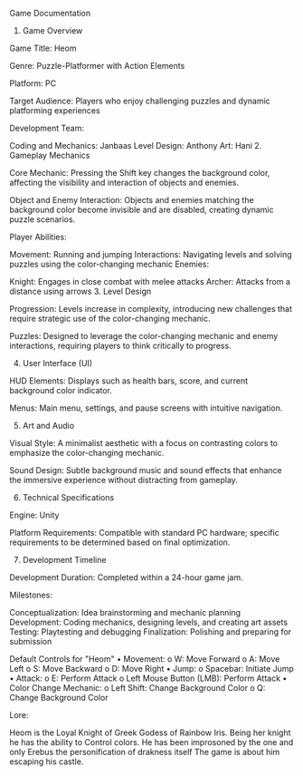 Game Documentation
1. Game Overview

Game Title: Heom

Genre: Puzzle-Platformer with Action Elements

Platform: PC

Target Audience: Players who enjoy challenging puzzles and dynamic platforming experiences

Development Team:

Coding and Mechanics: Janbaas
Level Design: Anthony
Art: Hani
2. Gameplay Mechanics

Core Mechanic: Pressing the Shift key changes the background color, affecting the visibility and interaction of objects and enemies.

Object and Enemy Interaction: Objects and enemies matching the background color become invisible and are disabled, creating dynamic puzzle scenarios.

Player Abilities:

Movement: Running and jumping
Interactions: Navigating levels and solving puzzles using the color-changing mechanic
Enemies:

Knight: Engages in close combat with melee attacks
Archer: Attacks from a distance using arrows
3. Level Design

Progression: Levels increase in complexity, introducing new challenges that require strategic use of the color-changing mechanic.

Puzzles: Designed to leverage the color-changing mechanic and enemy interactions, requiring players to think critically to progress.

4. User Interface (UI)

HUD Elements: Displays such as health bars, score, and current background color indicator.

Menus: Main menu, settings, and pause screens with intuitive navigation.

5. Art and Audio

Visual Style: A minimalist aesthetic with a focus on contrasting colors to emphasize the color-changing mechanic.

Sound Design: Subtle background music and sound effects that enhance the immersive experience without distracting from gameplay.

6. Technical Specifications

Engine: Unity

Platform Requirements: Compatible with standard PC hardware; specific requirements to be determined based on final optimization.

7. Development Timeline

Development Duration: Completed within a 24-hour game jam.

Milestones:

Conceptualization: Idea brainstorming and mechanic planning
Development: Coding mechanics, designing levels, and creating art assets
Testing: Playtesting and debugging
Finalization: Polishing and preparing for submission

Default Controls for "Heom"
•	Movement:
o	W: Move Forward
o	A: Move Left
o	S: Move Backward
o	D: Move Right
•	Jump:
o	Spacebar: Initiate Jump
•	Attack:
o	E: Perform Attack
o	Left Mouse Button (LMB): Perform Attack
•	Color Change Mechanic:
o	Left Shift: Change Background Color
o	Q: Change Background Color

Lore:


Heom is the Loyal Knight of Greek Godess of Rainbow Iris.
Being her knight he has the ability to Control colors.
He has been improsoned by the one and only Erebus the personification of drakness itself
The game is about him escaping his castle.

